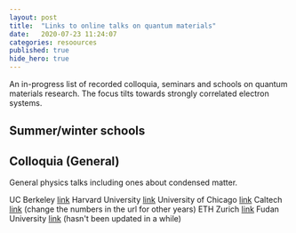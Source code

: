 ```yaml
---
layout: post
title:  "Links to online talks on quantum materials"
date:   2020-07-23 11:24:07
categories: resoources
published: true
hide_hero: true
---
```



An in-progress list of recorded colloquia, seminars and schools on quantum materials research. The focus tilts towards strongly correlated electron systems.

## Summer/winter schools



## Colloquia (General)

General physics talks including ones about condensed matter.

UC Berkeley [link]( http://physics.berkeley.edu/resources/colloquia-and-videos)
Harvard University [link](https://www.physics.harvard.edu/events/colloq_archive)
University of Chicago [link]( http://kersten.uchicago.edu/event_video/colloquia/index_colloquia.html)
Caltech [link](http://pmaweb.caltech.edu/~physcoll/PhysColl17-18.html) (change the numbers in the url for other years)
ETH Zurich [link](https://www.video.ethz.ch/speakers/zurich_physics_colloquium.html)
Fudan University [link](http://phys.fudan.edu.cn/eng/wecture/list.htm) (hasn't been updated in a while)


